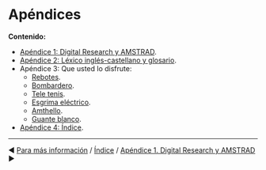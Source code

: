 # Apéndices

**Contenido:**

* [Apéndice 1: Digital Research y AMSTRAD](A01.-Digital-Research-y-AMSTRAD).
* [Apéndice 2: Léxico inglés-castellano y glosario](A02.-Léxico-inglés-castellano-y-glosario).
* Apéndice 3: Que usted lo disfrute:
   * [Rebotes](A03.-Que-usted-lo-disfrute.-Rebotes).
   * [Bombardero](A03.-Que-usted-lo-disfrute.-Bombardero).
   * [Tele tenis](A03.-Que-usted-lo-disfrute.-Tele-tenis).
   * [Esgrima eléctrico](A03.-Que-usted-lo-disfrute.-Esgrima-eléctrico).
   * [Amthello](A03.-Que-usted-lo-disfrute.-Amthello).
   * [Guante blanco](A03.-Que-usted-lo-disfrute.-Guante-blanco).
* [Apéndice 4: Índice](A04.-Indice).



***

&#9664; [Para más información](10.0.-Para-más-información)   /  [Índice](0.03.-Contenido)  /   [Apéndice 1. Digital Research y AMSTRAD](A01.-Digital-Research-y-AMSTRAD) &#9654;

